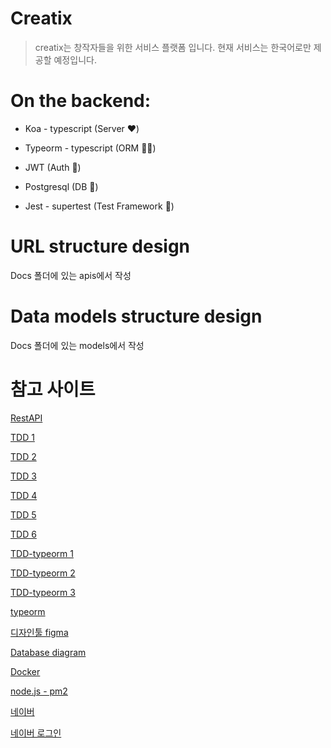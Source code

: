 # Creatix

> creatix는 창작자들을 위한 서비스 플랫폼 입니다. 현재 서비스는 한국어로만 제공할 예정입니다.

# On the backend:
 - Koa - typescript (Server ❤️)

- Typeorm - typescript (ORM 💪🏻)

- JWT (Auth 🔑)

- Postgresql (DB 📃)

- Jest - supertest (Test Framework 🎣)

# URL structure design

 Docs 폴더에 있는 apis에서 작성

# Data models structure design

 Docs 폴더에 있는 models에서 작성


# 참고 사이트

[RestAPI](https://mherman.org/blog/developing-a-restful-api-with-node-and-typescript/)

[TDD 1](https://blog.risingstack.com/getting-node-js-testing-and-tdd-right-node-js-at-scale/)

[TDD 2](https://medium.com/@welcomebachar/prisma-node-typescript-jest-mongodb-tdd-ooomg-%EF%B8%8F-4c9be0b0ff2e)

[TDD 3](https://github.com/sicksick/Koa-Typescript-Typeorm-Jest-Docker)

[TDD 4](https://blog.morizyun.com/javascript/library-typescript-jest-unit-test.html)

[TDD 5](https://www.valentinog.com/blog/testing-api-koa-jest/)

[TDD 6](https://hackernoon.com/async-testing-koa-with-jest-1b6e84521b71)

[TDD-typeorm 1](https://dev.to/kubaapk/nodejs---unit-tests---testing-without-hitting-database-confusings-3448)

[TDD-typeorm 2](https://github.com/Tobias4872/typeorm-unit-testing)

[TDD-typeorm 3](https://github.com/benawad/graphql-ts-server-boilerplate)

[typeorm](https://codeburst.io/search?q=typeorm)

[디자인툴 figma](https://www.figma.com/)

[Database diagram](https://dbdiagram.io/home?utm_source=holistics&utm_medium=top_5_tools_blog)

[Docker](https://seokjun.kim/docker-nginx-node/)

[node.js - pm2](https://yongjinsite.wordpress.com/2018/03/22/node-js-%EC%84%B1%EB%8A%A5-%EC%98%AC%EB%A6%AC%EA%B8%B0/)

[네이버](https://developers.naver.com/docs/common/openapiguide/apilist.md#%EB%A1%9C%EA%B7%B8%EC%9D%B8-%EB%B0%A9%EC%8B%9D-%EC%98%A4%ED%94%88-api)

[네이버 로그인](https://developers.naver.com/docs/login/api/)